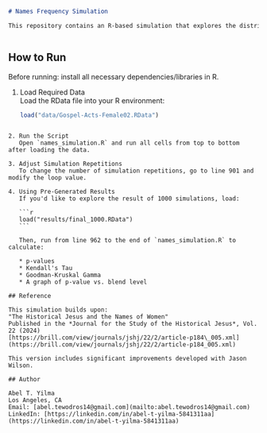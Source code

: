 ```markdown
# Names Frequency Simulation

This repository contains an R-based simulation that explores the distribution of female names in the Gospels and Acts. The goal is to statistically test how name distributions change \n under blended conditions, using k-means clustering for adaptive binning and p-value analysis. This work was developed in collaboration with Jason Wilson (Department of Math and Computer \nScience, Biola University) and builds on prior studies published in the *Journal for the Study of the Historical Jesus*.



````

## How to Run

Before running: install all necessary dependencies/libraries in R.

1. Load Required Data  
   Load the RData file into your R environment:
   ```r
   load("data/Gospel-Acts-Female02.RData")
````

2. Run the Script
   Open `names_simulation.R` and run all cells from top to bottom after loading the data.

3. Adjust Simulation Repetitions
   To change the number of simulation repetitions, go to line 901 and modify the loop value.

4. Using Pre-Generated Results
   If you'd like to explore the result of 1000 simulations, load:

   ```r
   load("results/final_1000.RData")
   ```

   Then, run from line 962 to the end of `names_simulation.R` to calculate:

   * p-values
   * Kendall's Tau
   * Goodman-Kruskal Gamma
   * A graph of p-value vs. blend level

## Reference

This simulation builds upon:
"The Historical Jesus and the Names of Women"
Published in the *Journal for the Study of the Historical Jesus*, Vol. 22 (2024)
[https://brill.com/view/journals/jshj/22/2/article-p184\_005.xml](https://brill.com/view/journals/jshj/22/2/article-p184_005.xml)

This version includes significant improvements developed with Jason Wilson.

## Author

Abel T. Yilma
Los Angeles, CA
Email: [abel.tewodros14@gmail.com](mailto:abel.tewodros14@gmail.com)
LinkedIn: [https://linkedin.com/in/abel-t-yilma-5841311aa](https://linkedin.com/in/abel-t-yilma-5841311aa)


